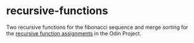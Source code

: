 # recursive-functions

Two recursive functions for the fibonacci sequence and merge sorting for the [recursive function assignments](https://www.theodinproject.com/lessons/javascript-recursion) in the Odin Project.

